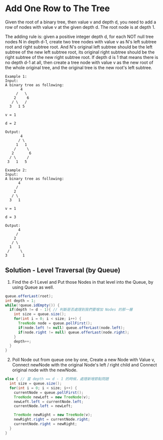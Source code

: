 # Add One Row to The Tree
Given the root of a binary tree, then value v and depth d, you need to add a row of nodes with value v at the given depth d. The root node is at depth 1.

The adding rule is: given a positive integer depth d, for each NOT null tree nodes N in depth d-1, create two tree nodes with value v as N's left subtree root and right subtree root. And N's original left subtree should be the left subtree of the new left subtree root, its original right subtree should be the right subtree of the new right subtree root. If depth d is 1 that means there is no depth d-1 at all, then create a tree node with value v as the new root of the whole original tree, and the original tree is the new root's left subtree.

```
Example 1:
Input: 
A binary tree as following:
       4
     /   \
    2     6
   / \   / 
  3   1 5   

v = 1

d = 2

Output: 
       4
      / \
     1   1
    /     \
   2       6
  / \     / 
 3   1   5   

Example 2:
Input: 
A binary tree as following:
      4
     /   
    2    
   / \   
  3   1    

v = 1

d = 3

Output: 
      4
     /   
    2
   / \    
  1   1
 /     \  
3       1
```

## Solution - Level Traversal (by Queue)
1. Find the d-1 Level and Put those Nodes in that level into the Queue, by using Queue as well.

```java
queue.offerLast(root);
int depth = 1;
while(!queue.idEmpty()) {
  if(depth != d - 1){ // 判斷是否處理到我們要增加 Nodes 的那一層
    int size = queue.size();
    for(int i = 0; i < size; i++) {
      TreeNode node = queue.pollFirst();
      if(node.left != null) queue.offerLast(node.left);
      if(node.right != null) queue.offerLast(node.right);
    }
    depth++;
  }
}
```

2. Poll Node out from queue one by one, Create a new Node with Value v, Connect newNode with the original Node's left / right child and Connect original node with the newNode.

```java
else { // 當 depth == d - 1 的時候，處理新增節點問題
  int size = queue.size();
  for(int i = 0; i < size; i++) {
    currentNode = queue.pollFirst();
    TreeNode newLeft = new TreeNode(v);
    newLeft.left = currentNode.left;
    currentNode.left = newLeft;

    TreeNode newRight = new TreeNode(v);
    newRight.right = currentNode.right;
    currentNode.right = newRight; 
  }
}

```